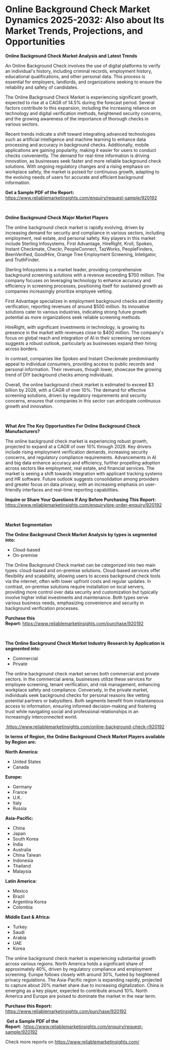 <p><h1>Online Background Check Market Dynamics 2025-2032: Also about Its Market Trends, Projections, and Opportunities</h1></p><p><strong>Online Background Check Market Analysis and Latest Trends</strong></p>
<p><p>An Online Background Check involves the use of digital platforms to verify an individual's history, including criminal records, employment history, educational qualifications, and other personal data. This process is essential for employers, landlords, and organizations seeking to ensure the reliability and safety of candidates. </p><p>The Online Background Check Market is experiencing significant growth, expected to rise at a CAGR of 14.5% during the forecast period. Several factors contribute to this expansion, including the increasing reliance on technology and digital verification methods, heightened security concerns, and the growing awareness of the importance of thorough checks in various sectors. </p><p>Recent trends indicate a shift toward integrating advanced technologies such as artificial intelligence and machine learning to enhance data processing and accuracy in background checks. Additionally, mobile applications are gaining popularity, making it easier for users to conduct checks conveniently. The demand for real-time information is driving innovation, as businesses seek faster and more reliable background check solutions. With ongoing regulatory changes and a rising emphasis on workplace safety, the market is poised for continuous growth, adapting to the evolving needs of users for accurate and efficient background information.</p></p>
<p><strong>Get a Sample PDF of the Report:&nbsp;</strong> <a href="https://www.reliablemarketinsights.com/enquiry/request-sample/920192?utm_campaign=3264&utm_medium=2&utm_source=Github&utm_content=ia&utm_term=06032025&utm_id=online-background-check">https://www.reliablemarketinsights.com/enquiry/request-sample/920192</a></p>
<p>&nbsp;</p>
<p><strong>Online Background Check Major Market Players</strong></p>
<p><p>The online background check market is rapidly evolving, driven by increasing demand for security and compliance in various sectors, including employment, real estate, and personal safety. Key players in this market include Sterling Infosystems, First Advantage, HireRight, Kroll, Spokeo, Instant Checkmate, Checkr, PeopleConnect, TazWorks, PeopleFinders, BeenVerified, GoodHire, Orange Tree Employment Screening, Inteligator, and TruthFinder.</p><p>Sterling Infosystems is a market leader, providing comprehensive background screening solutions with a revenue exceeding $700 million. The company focuses on leveraging technology to enhance accuracy and efficiency in screening processes, positioning itself for sustained growth as companies increasingly prioritize employee vetting.</p><p>First Advantage specializes in employment background checks and identity verification, reporting revenues of around $500 million. Its innovative solutions cater to various industries, indicating strong future growth potential as more organizations seek reliable screening methods.</p><p>HireRight, with significant investments in technology, is growing its presence in the market with revenues close to $400 million. The company's focus on global reach and integration of AI in their screening services suggests a robust outlook, particularly as businesses expand their hiring across borders.</p><p>In contrast, companies like Spokeo and Instant Checkmate predominantly appeal to individual consumers, providing access to public records and personal information. Their revenues, though lower, showcase the growing trend of DIY background checks among individuals.</p><p>Overall, the online background check market is estimated to exceed $3 billion by 2026, with a CAGR of over 10%. The demand for effective screening solutions, driven by regulatory requirements and security concerns, ensures that companies in this sector can anticipate continuous growth and innovation.</p></p>
<p>&nbsp;</p>
<p><strong>What Are The Key Opportunities For Online Background Check Manufacturers?</strong></p>
<p><p>The online background check market is experiencing robust growth, projected to expand at a CAGR of over 10% through 2028. Key drivers include rising employment verification demands, increasing security concerns, and regulatory compliance requirements. Advancements in AI and big data enhance accuracy and efficiency, further propelling adoption across sectors like employment, real estate, and financial services. The market is seeing a shift towards integration with applicant tracking systems and HR software. Future outlook suggests consolidation among providers and greater focus on data privacy, with an increasing emphasis on user-friendly interfaces and real-time reporting capabilities.</p></p>
<p><strong>Inquire or Share Your Questions If Any Before Purchasing This Report:</strong> <a href="https://www.reliablemarketinsights.com/enquiry/pre-order-enquiry/920192?utm_campaign=3264&utm_medium=2&utm_source=Github&utm_content=ia&utm_term=06032025&utm_id=online-background-check">https://www.reliablemarketinsights.com/enquiry/pre-order-enquiry/920192</a></p>
<p>&nbsp;</p>
<p><strong>Market Segmentation</strong></p>
<p><strong>The Online Background Check Market Analysis by types is segmented into:</strong></p>
<p><ul><li>Cloud-based</li><li>On-premise</li></ul></p>
<p><p>The Online Background Check market can be categorized into two main types: cloud-based and on-premise solutions. Cloud-based services offer flexibility and scalability, allowing users to access background check tools via the internet, often with lower upfront costs and regular updates. In contrast, on-premise solutions require installation on local servers, providing more control over data security and customization but typically involve higher initial investments and maintenance. Both types serve various business needs, emphasizing convenience and security in background verification processes.</p></p>
<p><strong>Purchase this Report:&nbsp;</strong><a href="https://www.reliablemarketinsights.com/purchase/920192?utm_campaign=3264&utm_medium=2&utm_source=Github&utm_content=ia&utm_term=06032025&utm_id=online-background-check">https://www.reliablemarketinsights.com/purchase/920192</a></p>
<p>&nbsp;</p>
<p><strong>The Online Background Check Market Industry Research by Application is segmented into:</strong></p>
<p><ul><li>Commercial</li><li>Private</li></ul></p>
<p><p>The online background check market serves both commercial and private sectors. In the commercial arena, businesses utilize these services for employee screening, tenant verification, and risk management, enhancing workplace safety and compliance. Conversely, in the private market, individuals seek background checks for personal reasons like vetting potential partners or babysitters. Both segments benefit from instantaneous access to information, ensuring informed decision-making and fostering trust while navigating social and professional relationships in an increasingly interconnected world.</p></p>
<p><a href="https://www.reliablemarketinsights.com/online-background-check-r920192?utm_campaign=3264&utm_medium=2&utm_source=Github&utm_content=ia&utm_term=06032025&utm_id=online-background-check">&nbsp;https://www.reliablemarketinsights.com/online-background-check-r920192</a></p>
<p><strong>In terms of Region, the Online Background Check Market Players available by Region are:</strong></p>
<p>
    <p> <strong> North America: </strong>
        <ul>
            <li>United States</li>
            <li>Canada</li>
        </ul>
        </p> 
    <p> <strong> Europe: </strong>
        <ul>
            <li>Germany</li>
            <li>France</li>
            <li>U.K.</li>
            <li>Italy</li>
            <li>Russia</li>
        </ul>
        </p> 
    <p> <strong> Asia-Pacific: </strong>
        <ul>
            <li>China</li>
            <li>Japan</li>
            <li>South Korea</li>
            <li>India</li>
            <li>Australia</li>
            <li>China Taiwan</li>
            <li>Indonesia</li>
            <li>Thailand</li>
            <li>Malaysia</li>
        </ul>
        </p> 
    <p> <strong> Latin America: </strong>
        <ul>
            <li>Mexico</li>
            <li>Brazil</li>
            <li>Argentina Korea</li>
            <li>Colombia</li>
        </ul>
        </p> 
    <p> <strong> Middle East & Africa: </strong>
        <ul>
            <li>Turkey</li>
            <li>Saudi</li>
            <li>Arabia</li>
            <li>UAE</li>
            <li>Korea</li>
        </ul>
    </p>
    </p>
<p><p>The online background check market is experiencing substantial growth across various regions. North America holds a significant share of approximately 40%, driven by regulatory compliance and employment screening. Europe follows closely with around 30%, fueled by heightened privacy regulations. The Asia-Pacific region is expanding rapidly, projected to capture about 20% market share due to increasing digitalization. China is emerging as a key player, expected to contribute around 10%. North America and Europe are poised to dominate the market in the near term.</p></p>
<p><strong>Purchase this Report: </strong><a href="https://www.reliablemarketinsights.com/purchase/920192?utm_campaign=3264&utm_medium=2&utm_source=Github&utm_content=ia&utm_term=06032025&utm_id=online-background-check">https://www.reliablemarketinsights.com/purchase/920192</a></p>
<p>&nbsp;<strong>Get a Sample PDF of the Report:&nbsp;&nbsp;</strong><a href="https://www.reliablemarketinsights.com/enquiry/request-sample/920192?utm_campaign=3264&utm_medium=2&utm_source=Github&utm_content=ia&utm_term=06032025&utm_id=online-background-check">https://www.reliablemarketinsights.com/enquiry/request-sample/920192</a></p>
<p><strong></strong></p>
<p>Check more reports on <a href="https://www.reliablemarketinsights.com/?utm_campaign=3264&utm_medium=2&utm_source=Github&utm_content=ia&utm_term=06032025&utm_id=online-background-check">https://www.reliablemarketinsights.com/</a></p>